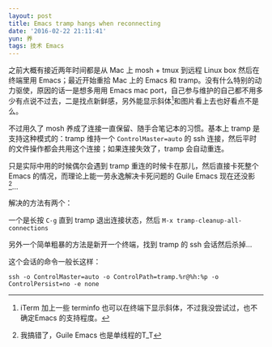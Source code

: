 ```yaml
---
layout: post
title: Emacs tramp hangs when reconnecting
date: '2016-02-22 21:11:41'
yun: 养
tags: 技术 Emacs
---
```


之前大概有接近两年时间都是从 Mac 上 mosh + tmux 到远程 Linux box 然后在终端里用 Emacs；最近开始重拾 Mac 上的 Emacs 和 tramp。没有什么特别的动力驱使，原因的话一是想多用用 Emacs mac port，自己参与维护的自己都不用多少有点说不过去，二是找点新鲜感，另外能显示斜体[^1]和图片看上去也好看点不是么。

不过用久了 mosh 养成了连接一直保留、随手合笔记本的习惯。基本上 tramp 是支持这种模式的：tramp 维持一个 `ControlMaster=auto` 的 ssh 连接，然后平时的文件操作都会共用这个连接；如果连接失效了，tramp 会自动重连。

只是实际中用的时候偶尔会遇到 tramp 重连的时候卡在那儿，然后直接卡死整个 Emacs 的情况，而理论上能一劳永逸解决卡死问题的 Guile Emacs 现在还没影[^2]…

解决的方法有两个：

一个是长按 `C-g` 直到 tramp 退出连接状态，然后 `M-x tramp-cleanup-all-connections`

另外一个简单粗暴的方法是新开一个终端，找到 tramp 的 ssh 会话然后杀掉…

这个会话的命令一般长这样：

```
ssh -o ControlMaster=auto -o ControlPath=tramp.%r@%h:%p -o ControlPersist=no -e none

```

[^1]: iTerm 加上一些 terminfo 也可以在终端下显示斜体，不过我没尝试过，也不确定Emacs 的支持程度。
[^2]: 我搞错了，Guile Emacs 也是单线程的T_T

